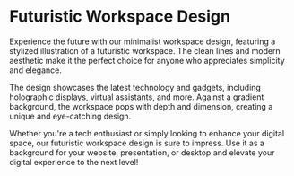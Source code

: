 <!--font:Poppins-->

# Futuristic Workspace Design

Experience the future with our minimalist workspace design, featuring a stylized illustration of a futuristic workspace. The clean lines and modern aesthetic make it the perfect choice for anyone who appreciates simplicity and elegance.

The design showcases the latest technology and gadgets, including holographic displays, virtual assistants, and more. Against a gradient background, the workspace pops with depth and dimension, creating a unique and eye-catching design.

Whether you're a tech enthusiast or simply looking to enhance your digital space, our futuristic workspace design is sure to impress. Use it as a background for your website, presentation, or desktop and elevate your digital experience to the next level!

<!--

Write me markdown content of website with wallpaper:

"A wallpaper featuring a stylized illustration of a futuristic workspace, with a minimalist and modern design, set against a gradient background."

The header of the page should not be copy of the text but rather a real content of the website which is using this wallpaper.


---


# Futuristic Workspace Wallpaper

Decorate your desktop with our stunning wallpaper featuring a stylized illustration of a futuristic workspace. The minimalist and modern design is perfect for those who appreciate clean lines and sleek aesthetics.

The wallpaper showcases a futuristic workspace with all the latest technology and gadgets, including holographic displays, virtual assistants, and more. The gradient background adds depth and dimension to the overall design, making it stand out from other wallpapers.

Whether you're a tech enthusiast or simply looking for a visually striking wallpaper, our futuristic workspace wallpaper is sure to impress. Download it today and elevate your desktop to the next level!


---


Heading should not include word "wallpaper". The website should not be about the wallpaper itself, wallpaper is just a related background, rewrite whole content.


---


# Welcome to the Future: A Minimalist Workspace Design

Step into the future with our minimalist workspace design featuring a stylized illustration of a futuristic workspace. The sleek and modern design is perfect for those who appreciate clean lines and a minimalist aesthetic.

The workspace showcases all the latest technology and gadgets, including holographic displays, virtual assistants, and more. The gradient background adds depth and dimension to the overall design, making it stand out from other designs.

Whether you're a tech enthusiast or simply looking for a visually striking design, our futuristic workspace design is sure to impress. Use it as a background for your website, presentation, or desktop and elevate your digital space to the next level!


---


Heading is too long, rewrite whole content.


---


# Futuristic Workspace Design

Experience the future with our minimalist workspace design, featuring a stylized illustration of a futuristic workspace. The clean lines and modern aesthetic make it the perfect choice for anyone who appreciates simplicity and elegance.

The design showcases the latest technology and gadgets, including holographic displays, virtual assistants, and more. Against a gradient background, the workspace pops with depth and dimension, creating a unique and eye-catching design.

Whether you're a tech enthusiast or simply looking to enhance your digital space, our futuristic workspace design is sure to impress. Use it as a background for your website, presentation, or desktop and elevate your digital experience to the next level!


---


Write me a Google font which is best fitting for the website.

Pick from the list:
- Raleway
- Exo 2
- Playfair Display
- Barlow Condensed
- Alegreya
- Orbitron
- Great Vibes
- Roboto
- Open Sans
- Poppins
- IBM Plex Sans
- Inter
- Montserrat
- Lobster
- Futura
- Lato
- Dancing Script


Write just the font name nothing else.


---


Poppins

-->
